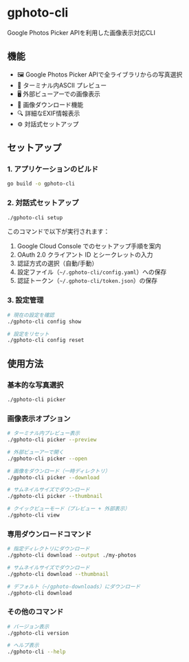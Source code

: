 # gphoto-cli
Google Photos Picker APIを利用した画像表示対応CLI

## 機能
- 🖼️ Google Photos Picker APIで全ライブラリからの写真選択
- 📱 ターミナル内ASCII プレビュー
- 🖥️ 外部ビューアーでの画像表示
- 💾 画像ダウンロード機能
- 🔍 詳細なEXIF情報表示
- ⚙️ 対話式セットアップ

## セットアップ

### 1. アプリケーションのビルド
```bash
go build -o gphoto-cli
```

### 2. 対話式セットアップ
```bash
./gphoto-cli setup
```

このコマンドで以下が実行されます：
1. Google Cloud Console でのセットアップ手順を案内
2. OAuth 2.0 クライアント ID とシークレットの入力
3. 認証方式の選択（自動/手動）
4. 設定ファイル（`~/.gphoto-cli/config.yaml`）への保存
5. 認証トークン（`~/.gphoto-cli/token.json`）の保存

### 3. 設定管理
```bash
# 現在の設定を確認
./gphoto-cli config show

# 設定をリセット
./gphoto-cli config reset
```

## 使用方法

### 基本的な写真選択
```bash
./gphoto-cli picker
```

### 画像表示オプション
```bash
# ターミナル内プレビュー表示
./gphoto-cli picker --preview

# 外部ビューアーで開く
./gphoto-cli picker --open

# 画像をダウンロード（一時ディレクトリ）
./gphoto-cli picker --download

# サムネイルサイズでダウンロード
./gphoto-cli picker --thumbnail

# クイックビューモード（プレビュー + 外部表示）
./gphoto-cli view
```

### 専用ダウンロードコマンド
```bash
# 指定ディレクトリにダウンロード
./gphoto-cli download --output ./my-photos

# サムネイルサイズでダウンロード
./gphoto-cli download --thumbnail

# デフォルト（~/gphoto-downloads）にダウンロード
./gphoto-cli download
```

### その他のコマンド
```bash
# バージョン表示
./gphoto-cli version

# ヘルプ表示
./gphoto-cli --help
```